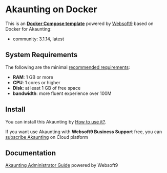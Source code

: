 # Akaunting on Docker  

This is an **[Docker Compose template](https://github.com/Websoft9/docker-library)** powered by [Websoft9](https://www.websoft9.com) based on Docker for Akaunting:


 - community:  3.1.14, latest


## System Requirements

The following are the minimal [recommended requirements](https://github.com/akaunting/docker):

* **RAM**: 1 GB or more
* **CPU**: 1 cores or higher
* **Disk**: at least 1 GB of free space
* **bandwidth**: more fluent experience over 100M  

## Install

You can install this Akaunting by [How to use it?](https://github.com/Websoft9/docker-library#how-to-use-it).   

If you want use Akaunting with **Websoft9 Business Support** free, you can [subscribe Akaunting](https://www.websoft9.com/apps) on Cloud platform

## Documentation

[Akaunting Administrator Guide](https://support.websoft9.com/docs/akaunting) powered by Websoft9